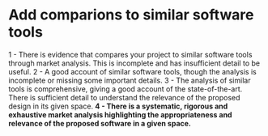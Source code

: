 # Add comparions to similar software tools

1 -  There is evidence that compares your project to similar software tools through market analysis. This is incomplete and has insufficient detail to be useful.
2 -   A good account of similar software tools, though the analysis is incomplete or missing some important details.
3 -  The analysis of similar tools is comprehensive, giving a good account of the state-of-the-art. There is sufficient detail to understand the relevance of the proposed design in its given space.
**4 -  There is a systematic, rigorous and exhaustive market analysis highlighting the appropriateness and relevance of the proposed software in a given space.**



#
